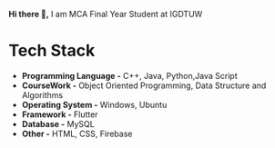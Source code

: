 **Hi there 👋,**  I am  MCA Final Year Student at IGDTUW 

# Tech Stack

*   **Programming Language -** C++, Java, Python,Java Script
*   **CourseWork -** Object Oriented Programming, Data Structure and Algorithms
*   **Operating System -** Windows, Ubuntu
*   **Framework -** Flutter
*   **Database -** MySQL
*   **Other -** HTML, CSS, Firebase

<!--
**pooja-git11/pooja-git11** is a ✨ _special_ ✨ repository because its `README.md` (this file) appears on your GitHub profile.

Here are some ideas to get you started:

- 🔭 I’m currently working on ...
- 🌱 I’m currently learning ...
- 👯 I’m looking to collaborate on ...
- 🤔 I’m looking for help with ...
- 💬 Ask me about ...
- 📫 How to reach me: ...
- 😄 Pronouns: ...
- ⚡ Fun fact: ...
-->
